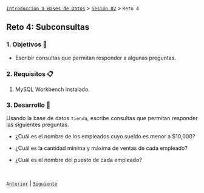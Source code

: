 [`Introducción a Bases de Datos`](../../README.md) > [`Sesión 02`](../Readme.md) > `Reto 4`
	
## Reto 4: Subconsultas

<div style="text-align: justify;">

### 1. Objetivos :dart:

- Escribir consultas que permitan responder a algunas preguntas.

### 2. Requisitos :clipboard:

1. MySQL Workbench instalado.

### 3. Desarrollo :rocket:

Usando la base de datos `tienda`, escribe consultas que permitan responder las siguientes preguntas.
	
	


- ¿Cuál es el nombre de los empleados cuyo sueldo es menor a $10,000?
	

	
- ¿Cuál es la cantidad mínima y máxima de ventas de cada empleado?
	
	

	
- ¿Cuál es el nombre del puesto de cada empleado?
	
	
	

<br/>

[`Anterior`](../Ejemplo-04/Readme.md) | [`Siguiente`](../Readme.md)            

</div>
